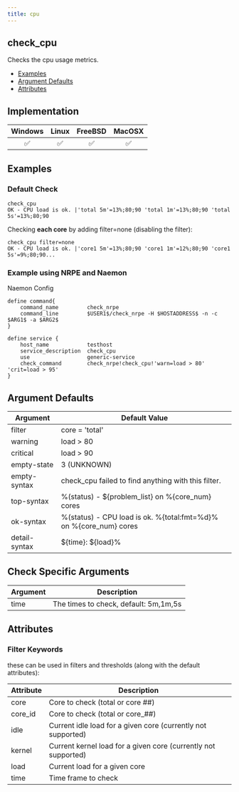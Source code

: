 ```yaml
---
title: cpu
---
```


## check_cpu

Checks the cpu usage metrics.

- [Examples](#examples)
- [Argument Defaults](#argument-defaults)
- [Attributes](#attributes)

## Implementation

| Windows            | Linux              | FreeBSD            | MacOSX             |
|:------------------:|:------------------:|:------------------:|:------------------:|
| :white_check_mark: | :white_check_mark: | :white_check_mark: | :white_check_mark: |

## Examples

### Default Check

    check_cpu
    OK - CPU load is ok. |'total 5m'=13%;80;90 'total 1m'=13%;80;90 'total 5s'=13%;80;90

Checking **each core** by adding filter=none (disabling the filter):

    check_cpu filter=none
    OK - CPU load is ok. |'core1 5m'=13%;80;90 'core1 1m'=12%;80;90 'core1 5s'=9%;80;90...

### Example using NRPE and Naemon

Naemon Config

    define command{
        command_name         check_nrpe
        command_line         $USER1$/check_nrpe -H $HOSTADDRESS$ -n -c $ARG1$ -a $ARG2$
    }

    define service {
        host_name            testhost
        service_description  check_cpu
        use                  generic-service
        check_command        check_nrpe!check_cpu!'warn=load > 80' 'crit=load > 95'
    }

## Argument Defaults

| Argument      | Default Value                                                     |
| ------------- | ----------------------------------------------------------------- |
| filter        | core = 'total'                                                    |
| warning       | load > 80                                                         |
| critical      | load > 90                                                         |
| empty-state   | 3 (UNKNOWN)                                                       |
| empty-syntax  | check_cpu failed to find anything with this filter.               |
| top-syntax    | %(status) - \${problem_list} on %{core_num} cores                 |
| ok-syntax     | %(status) - CPU load is ok. %{total:fmt=%d}% on %{core_num} cores |
| detail-syntax | \${time}: \${load}%                                               |

## Check Specific Arguments

| Argument | Description                           |
| -------- | ------------------------------------- |
| time     | The times to check, default: 5m,1m,5s |

## Attributes

### Filter Keywords

these can be used in filters and thresholds (along with the default attributes):

| Attribute | Description                                                    |
| --------- | -------------------------------------------------------------- |
| core      | Core to check (total or core ##)                               |
| core_id   | Core to check (total or core_##)                               |
| idle      | Current idle load for a given core (currently not supported)   |
| kernel    | Current kernel load for a given core (currently not supported) |
| load      | Current load for a given core                                  |
| time      | Time frame to check                                            |
